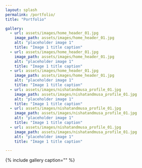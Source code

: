 ```yaml
---
layout: splash
permalink: /portfolio/
title: "Portfolio"

gallery:
  - url: assets/images/home_header_01.jpg
    image_path: assets/images/home_header_01.jpg
    alt: "placeholder image 1"
    title: "Image 1 title caption"
  - url: assets/images/home_header_01.jpg
    image_path: assets/images/home_header_01.jpg
    alt: "placeholder image 1"
    title: "Image 1 title caption"
  - url: assets/images/home_header_01.jpg
    image_path: assets/images/home_header_01.jpg
    alt: "placeholder image 1"
    title: "Image 1 title caption"
  - url: assets/images/nishatandmusa_profile_01.jpg
    image_path: assets/images/nishatandmusa_profile_01.jpg
    alt: "placeholder image 1"
    title: "Image 1 title caption"
  - url: assets/images/nishatandmusa_profile_01.jpg
    image_path: assets/images/nishatandmusa_profile_01.jpg
    alt: "placeholder image 1"
    title: "Image 1 title caption"
  - url: assets/images/nishatandmusa_profile_01.jpg
    image_path: assets/images/nishatandmusa_profile_01.jpg
    alt: "placeholder image 1"
    title: "Image 1 title caption"

---
```



{% include gallery caption="" %}
